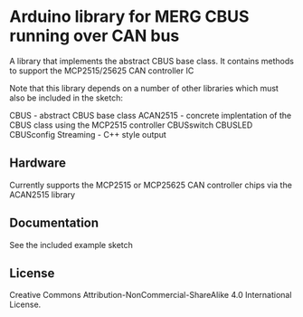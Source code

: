 
# Arduino library for MERG CBUS running over CAN bus

A library that implements the abstract CBUS base class. It contains methods to support the MCP2515/25625 CAN controller IC

Note that this library depends on a number of other libraries which must also be included in the sketch:

CBUS 			- abstract CBUS base class
ACAN2515		- concrete implentation of the CBUS class using the MCP2515 controller
CBUSswitch
CBUSLED
CBUSconfig
Streaming		- C++ style output

## Hardware

Currently supports the MCP2515 or MCP25625 CAN controller chips via the ACAN2515 library

## Documentation

See the included example sketch

## License

Creative Commons Attribution-NonCommercial-ShareAlike 4.0 International License.
